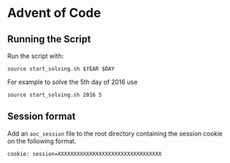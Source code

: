 # Advent of Code
## Running the Script
Run the script with:

```source start_solving.sh $YEAR $DAY```

For example to solve the 5th day of 2016 use

```source start_solving.sh 2016 5```

## Session format
Add an `aoc_session` file to the root directory containing the session cookie on the following format.

```cookie: session=XXXXXXXXXXXXXXXXXXXXXXXXXXXXXXXXX```